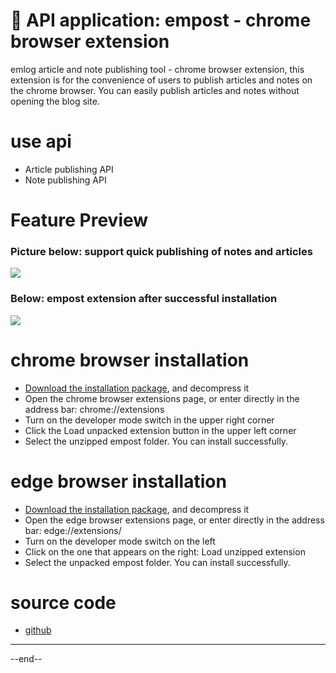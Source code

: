 # 🍒 API application: empost - chrome browser extension

emlog article and note publishing tool - chrome browser extension, this extension is for the convenience of users to publish articles and notes on the chrome browser. You can easily publish articles and notes without opening the blog site.

# use api

- Article publishing API
- Note publishing API

# Feature Preview

### Picture below: support quick publishing of notes and articles

[![](https://oss.emlog.net/img/empost/empost-01.jpg)](https://oss.emlog.net/img/empost/empost-01.jpg)

### Below: empost extension after successful installation

[![](https://oss.emlog.net/img/empost/empost-02.jpg)](https://oss.emlog.net/img/empost/empost-02.jpg)

# chrome browser installation

- [Download the installation package](https://github.com/emlog/empost/releases/download/v0.0.3/empost.zip), and decompress it
- Open the chrome browser extensions page, or enter directly in the address bar: chrome://extensions
- Turn on the developer mode switch in the upper right corner
- Click the Load unpacked extension button in the upper left corner
- Select the unzipped empost folder. You can install successfully.

# edge browser installation

- [Download the installation package](https://github.com/emlog/empost/releases/download/v0.0.3/empost.zip), and decompress it
- Open the edge browser extensions page, or enter directly in the address bar: edge://extensions/
- Turn on the developer mode switch on the left
- Click on the one that appears on the right: Load unzipped extension
- Select the unpacked empost folder. You can install successfully.

# source code

- [github](https://github.com/emlog/empost)

---

--end--


